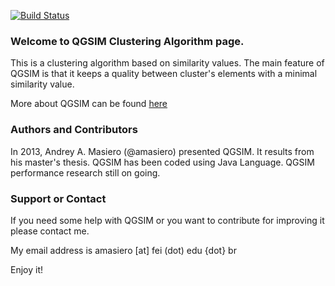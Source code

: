 [![Build Status](https://travis-ci.org/douglasrizzo/qsim.svg?branch=master)](https://travis-ci.org/douglasrizzo/qsim)

### Welcome to QGSIM Clustering Algorithm page.
This is a clustering algorithm based on similarity values. The main feature of QGSIM is that it keeps a quality between cluster's elements with a minimal similarity value. 

More about QGSIM can be found [here](http://link.springer.com/chapter/10.1007%2F978-3-642-39209-2_55)

### Authors and Contributors
In 2013, Andrey A. Masiero (@amasiero) presented QGSIM. It results from his master's thesis. QGSIM has been coded using Java Language. QGSIM performance research still on going.

### Support or Contact
If you need some help with QGSIM or you want to contribute for improving it please contact me.

My email address is amasiero [at] fei (dot) edu {dot} br

Enjoy it!